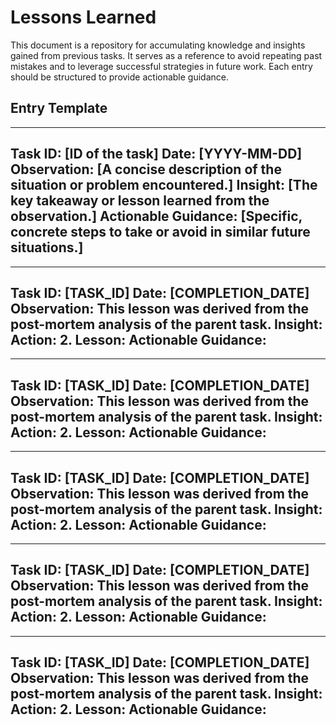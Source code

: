 # Lessons Learned

This document is a repository for accumulating knowledge and insights gained from previous tasks. It serves as a reference to avoid repeating past mistakes and to leverage successful strategies in future work. Each entry should be structured to provide actionable guidance.

## Entry Template
---
**Task ID:** [ID of the task]
**Date:** [YYYY-MM-DD]
**Observation:** [A concise description of the situation or problem encountered.]
**Insight:** [The key takeaway or lesson learned from the observation.]
**Actionable Guidance:** [Specific, concrete steps to take or avoid in similar future situations.]
---

---
**Task ID:** [TASK_ID]
**Date:** [COMPLETION_DATE]
**Observation:** This lesson was derived from the post-mortem analysis of the parent task.
**Insight:** **Action:** 2.  **Lesson:**
**Actionable Guidance:**
---

---
**Task ID:** [TASK_ID]
**Date:** [COMPLETION_DATE]
**Observation:** This lesson was derived from the post-mortem analysis of the parent task.
**Insight:** **Action:** 2.  **Lesson:**
**Actionable Guidance:**
---

---
**Task ID:** [TASK_ID]
**Date:** [COMPLETION_DATE]
**Observation:** This lesson was derived from the post-mortem analysis of the parent task.
**Insight:** **Action:** 2.  **Lesson:**
**Actionable Guidance:**
---

---
**Task ID:** [TASK_ID]
**Date:** [COMPLETION_DATE]
**Observation:** This lesson was derived from the post-mortem analysis of the parent task.
**Insight:** **Action:** 2.  **Lesson:**
**Actionable Guidance:**
---

---
**Task ID:** [TASK_ID]
**Date:** [COMPLETION_DATE]
**Observation:** This lesson was derived from the post-mortem analysis of the parent task.
**Insight:** **Action:** 2.  **Lesson:**
**Actionable Guidance:**
---